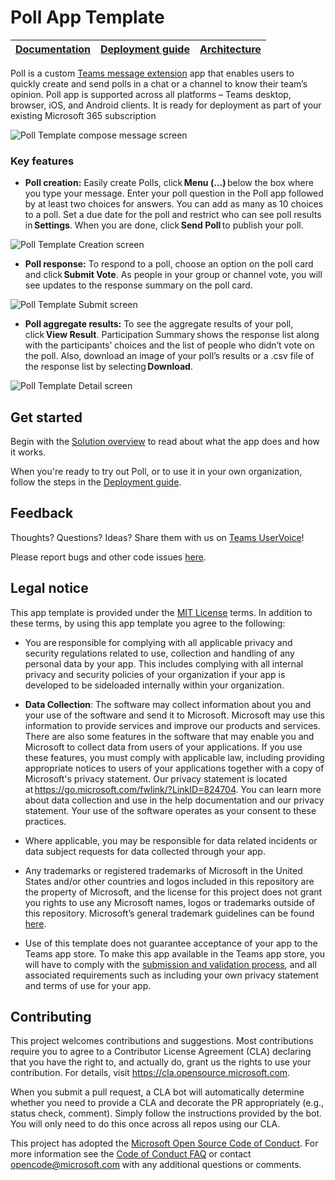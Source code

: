 # Poll App Template



| [Documentation](https://github.com/OfficeDev/microsoft-teams-poll-app/wiki/Home) | [Deployment guide](https://github.com/OfficeDev/microsoft-teams-poll-app/wiki/Deployment-guide) | [Architecture](https://github.com/OfficeDev/microsoft-teams-poll-app/wiki/Solution-overview) |
| ---- | ---- | ---- |

Poll is a custom [Teams message extension](https://docs.microsoft.com/en-us/microsoftteams/platform/messaging-extensions/what-are-messaging-extensions) app that enables users to quickly create and send polls in a chat or a channel to know their team’s opinion. Poll app is supported across all platforms – Teams desktop, browser, iOS, and Android clients. It is ready for deployment as part of your existing Microsoft 365 subscription

![Poll Template compose message screen](https://github.com/OfficeDev/microsoft-teams-poll-app/wiki/images/PollTemplateCompose.gif)

### Key features
* **Poll creation:** Easily create Polls, click **Menu (…)** below the box where you type your message. Enter your poll question in the Poll app followed by at least two choices for answers. You can add as many as 10 choices to a poll. Set a due date for the poll and restrict who can see poll results in **Settings**. When you are done, click **Send Poll** to publish your poll. 

![Poll Template Creation screen](https://github.com/OfficeDev/microsoft-teams-poll-app/wiki/images/PollTemplateCreation.png)

* **Poll response:** To respond to a poll, choose an option on the poll card and click **Submit Vote**. As people in your group or channel vote, you will see updates to the response summary on the poll card.

![Poll Template Submit screen](https://github.com/OfficeDev/microsoft-teams-poll-app/wiki/images/PollTemplateSubmit.png)

* **Poll aggregate results:** To see the aggregate results of your poll, click **View Result**. Participation Summary shows the response list along with the participants’ choices and the list of people who didn’t vote on the poll. Also, download an image of your poll’s results or a .csv file of the response list by selecting **Download**.

![Poll Template Detail screen](https://github.com/OfficeDev/microsoft-teams-poll-app/wiki/images/PollTemplateDetail.png)

## Get started

Begin with the [Solution overview](https://github.com/OfficeDev/microsoft-teams-poll-app/wiki/Solution-overview) to read about what the app does and how it works.

When you're ready to try out Poll, or to use it in your own organization, follow the steps in the [Deployment guide](https://github.com/OfficeDev/microsoft-teams-poll-app/wiki/Deployment-guide).

## Feedback

Thoughts? Questions? Ideas? Share them with us on [Teams UserVoice](https://microsoftteams.uservoice.com/forums/555103-public)!

Please report bugs and other code issues [here](https://github.com/OfficeDev/microsoft-teams-poll-app/issues/new).

## Legal notice

This app template is provided under the [MIT License](./LICENSE) terms.  In addition to these terms, by using this app template you agree to the following:

- You are responsible for complying with all applicable privacy and security regulations related to use, collection and handling of any personal data by your app. This includes complying with all internal privacy and security policies of your organization if your app is developed to be sideloaded internally within your organization.

- **Data Collection**: The software may collect information about you and your use of the software and send it to Microsoft. Microsoft may use this information to provide services and improve our products and services. There are also some features in the software that may enable you and Microsoft to collect data from users of your applications. If you use these features, you must comply with applicable law, including providing appropriate notices to users of your applications together with a copy of Microsoft's privacy statement. Our privacy statement is located at https://go.microsoft.com/fwlink/?LinkID=824704. You can learn more about data collection and use in the help documentation and our privacy statement. Your use of the software operates as your consent to these practices.

- Where applicable, you may be responsible for data related incidents or data subject requests for data collected through your app.

- Any trademarks or registered trademarks of Microsoft in the United States and/or other countries and logos included in this repository are the property of Microsoft, and the license for this project does not grant you rights to use any Microsoft names, logos or trademarks outside of this repository. Microsoft’s general trademark guidelines can be found [here](https://www.microsoft.com/en-us/legal/intellectualproperty/trademarks/usage/general.aspx).

- Use of this template does not guarantee acceptance of your app to the Teams app store. To make this app available in the Teams app store, you will have to comply with the [submission and validation process](https://docs.microsoft.com/en-us/microsoftteams/platform/concepts/deploy-and-publish/appsource/publish), and all associated requirements such as including your own privacy statement and terms of use for your app.

## Contributing

This project welcomes contributions and suggestions. Most contributions require you to agree to a Contributor License Agreement (CLA) declaring that you have the right to, and actually do, grant us the rights to use your contribution. For details, visit https://cla.opensource.microsoft.com.

When you submit a pull request, a CLA bot will automatically determine whether you need to provide a CLA and decorate the PR appropriately (e.g., status check, comment). Simply follow the instructions provided by the bot. You will only need to do this once across all repos using our CLA.

This project has adopted the [Microsoft Open Source Code of Conduct](https://opensource.microsoft.com/codeofconduct/). For more information see the [Code of Conduct FAQ](https://opensource.microsoft.com/codeofconduct/faq/) or contact [opencode@microsoft.com](mailto:opencode@microsoft.com) with any additional questions or comments.
